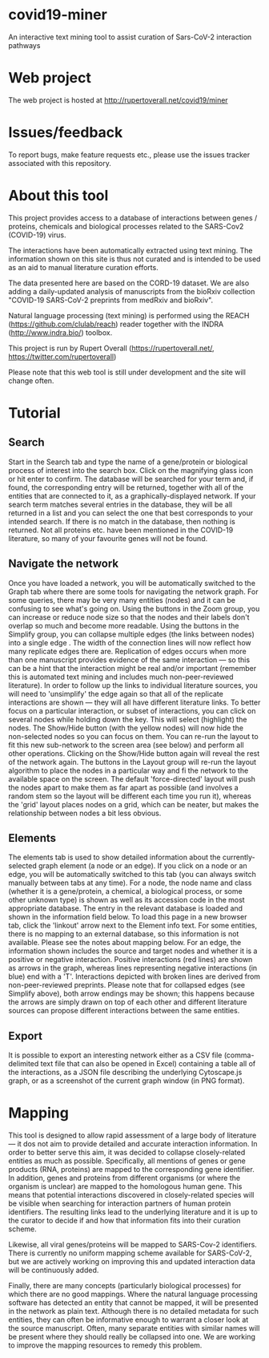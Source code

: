 # covid19-miner
An interactive text mining tool to assist curation of Sars-CoV-2 interaction pathways

# Web project
The web project is hosted at http://rupertoverall.net/covid19/miner

# Issues/feedback
To report bugs, make feature requests etc., please use the issues tracker associated with this repository.

# About this tool
This project provides access to a database of interactions between genes / proteins, chemicals and biological processes related to the SARS-Cov2 (COVID-19) virus.

The interactions have been automatically extracted using text mining. The information shown on this site is thus not curated and is intended to be used as an aid to manual literature curation efforts.

The data presented here are based on the CORD-19 dataset. We are also adding a daily-updated analysis of manuscripts from the bioRxiv collection "COVID-19 SARS-CoV-2 preprints from medRxiv and bioRxiv".

Natural language processing (text mining) is performed using the REACH (https://github.com/clulab/reach) reader together with the INDRA (http://www.indra.bio/) toolbox.

This project is run by Rupert Overall (https://rupertoverall.net/, https://twitter.com/rupertoverall)

Please note that this web tool is still under development and the site will change often.

# Tutorial
## Search
Start in the Search tab and type the name of a gene/protein or biological process of interest into the search box. Click on the magnifying glass icon or hit enter to confirm. The database will be searched for your term and, if found, the corresponding entry will be returned, together with all of the entities that are connected to it, as a graphically-displayed network. If your search term matches several entries in the database, they will be all returned in a list and you can select the one that best corresponds to your intended search. If there is no match in the database, then nothing is returned. Not all proteins etc. have been mentioned in the COVID-19 literature, so many of your favourite genes will not be found.

## Navigate the network
Once you have loaded a network, you will be automatically switched to the Graph tab where there are some tools for navigating the network graph. For some queries, there may be very many entities (nodes) and it can be confusing to see what's going on. Using the buttons in the Zoom group, you can increase or reduce node size so that the nodes and their labels don't overlap so much and become more readable. Using the buttons in the Simplify group, you can collapse multiple edges (the links between nodes) into a single edge . The width of the connection lines will now reflect how many replicate edges there are. Replication of edges occurs when more than one manuscript provides evidence of the same interaction — so this can be a hint that the interaction might be real and/or important (remember this is automated text mining and includes much non-peer-reviewed literature). In order to follow up the links to individual literature sources, you will need to 'unsimplify' the edge again so that all of the replicate interactions are shown — they will all have different literature links. To better focus on a particular interaction, or subset of interactions, you can click on several nodes while holding down the <shift> key. This will select (highlight) the nodes. The Show/Hide button (with the yellow nodes) will now hide the non-selected nodes so you can focus on them. You can re-run the layout to fit this new sub-network to the screen area (see below) and perform all other operations. Clicking on the Show/Hide button again will reveal the rest of the network again. The buttons in the Layout group will re-run the layout algorithm to place the nodes in a particular way and fi the network to the available space on the screen. The default 'force-directed' layout will push the nodes apart to make them as far apart as possible (and involves a random stem so the layout will be different each time you run it), whereas the 'grid' layout places nodes on a grid, which can be neater, but makes the relationship between nodes a bit less obvious.

## Elements
The elements tab is used to show detailed information about the currently-selected graph element (a node or an edge). If you click on a node or an edge, you will be automatically switched to this tab (you can always switch manually between tabs at any time). For a node, the node name and class (whether it is a gene/protein, a chemical, a biological process, or some other unknown type) is shown as well as its accession code in the most appropriate database. The entry in the relevant database is loaded and shown in the information field below. To load this page in a new browser tab, click the 'linkout' arrow next to the Element info text. For some entities, there is no mapping to an external database, so this information is not available. Please see the notes about mapping below. For an edge, the information shown includes the source and target nodes and whether it is a positive or negative interaction. Positive interactions (red lines) are shown as arrows in the graph, whereas lines representing negative interactions (in blue) end with a 'T'. Interactions depicted with broken lines are derived from non-peer-reviewed preprints. Please note that for collapsed edges (see Simplify above), both arrow endings may be shown; this happens because the arrows are simply drawn on top of each other and different literature sources can propose different interactions between the same entities.

## Export
It is possible to export an interesting network either as a CSV file (comma-delimited text file that can also be opened in Excel) containing a table all of the interactions, as a JSON file describing the underlying Cytoscape.js graph, or as a screenshot of the current graph window (in PNG format).

# Mapping
This tool is designed to allow rapid assessment of a large body of literature &mdash; it dos not aim to provide detailed and accurate interaction information. In order to better serve this aim, it was decided to collapse closely-related entities as much as possible. Specifically, all mentions of genes or gene products (RNA, proteins) are mapped to the corresponding gene identifier. In addition, genes and proteins from different organisms (or where the organism is unclear) are mapped to the homologous human gene. This means that potential interactions discovered in closely-related species will be visible when searching for interaction partners of human protein identifiers. The resulting links lead to the underlying literature and it is up to the curator to decide if and how that information fits into their curation scheme.

Likewise, all viral genes/proteins will be mapped to SARS-Cov-2 identifiers. There is currently no uniform mapping scheme available for SARS-CoV-2, but we are actively working on improving this and updated interaction data will be continuously added.

Finally, there are many concepts (particularly biological processes) for which there are no good mappings. Where the natural language processing software has detected an entity that cannot be mapped, it will be presented in the network as plain text. Although there is no detailed metadata for such entities, they can often be informative enough to warrant a closer look at the source manuscript. Often, many separate entities with similar names will be present where they should really be collapsed into one. We are working to improve the mapping resources to remedy this problem.

